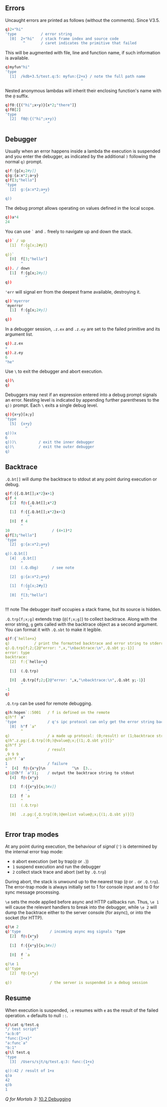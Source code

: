 ## Errors

Uncaught errors are printed as follows (without the comments). Since V3.5. 
```q
q)2+"hi"
'type           / error string
  [0]  2+"hi"   / stack frame index and source code
        ^       / caret indicates the primitive that failed
```
This will be augmented with file, line and function name, if such information is available.
```q
q)myfun"hi"
'type
  [1]  /kdb+3.5/test.q:5: myfun:{2+x} / note the full path name
                                  ^
```
Nested anonymous lambdas will inherit their enclosing function's name with the `@` suffix.
```q
q)f0:{{("hi";x+y)}[x*2;"there"]}
q)f0[2]
'type
  [2]  f0@:{("hi";x+y)}
                   ^
```


## Debugger

Usually when an error happens inside a lambda the execution is suspended and you enter the debugger, as indicated by the additional `)` following the normal
`q)` prompt.
```q
q)f:{g[x;2#y]}
q)g:{a:x*2;a+y}
q)f[3;"hello"]
'type
  [2]  g:{a:x*2;a+y}
                 ^
q))
```
The debug prompt allows operating on values defined in the local scope.
```q
q))a*4
24
```
You can use `` ` `` and `.` freely to navigate up and down the stack.
```q
q))` / up
  [1]  f:{g[x;2#y]}
          ^
q))`
  [0]  f[3;"hello"]
       ^
q)). / down
  [1]  f:{g[x;2#y]}
         ^
q))
```
`'err` will signal err from the deepest frame available, destroying it.
```q
q))'myerror
'myerror
  [1]  f:{g[x;2#y]}
          ^
q))
```
In a debugger session, `.z.ex` and `.z.ey` are set to the failed primitive and its argument list.
```q
q)).z.ex
+
q)).z.ey
6
"he"
```
Use `\` to exit the debugger and abort execution.
```q
q))\
q)
```
Debuggers may nest if an expression entered into a debug prompt signals an error. Nesting level is indicated by appending further parentheses to the `q))` prompt. Each `\` exits a single debug level.
```q
q)){x+y}[a;y]
'type
  [5]  {x+y}
         ^
q)))x
6
q)))\          / exit the inner debugger
q))\           / exit the outer debugger
q)
```


## Backtrace

`.Q.bt[]` will dump the backtrace to stdout at any point during execution or debug.
```q
q)f:{{.Q.bt[];x*2}x+1}
q)f 4
  [2]  f@:{.Q.bt[];x*2}
           ^
  [1]  f:{{.Q.bt[];x*2}x+1}
          ^
  [0]  f 4
       ^
10                   / (4+1)*2
q)f[3;"hello"]
'type
  [2]  g:{a:x*2;a+y}
                ^
q)).Q.bt[]
  [4]  .Q.bt[]
       ^
  [3]  (.Q.dbg)      / see note

  [2]  g:{a:x*2;a+y}
                ^
  [1]  f:{g[x;2#y]}
          ^
  [0]  f[3;"hello"]
       ^ 
```

!!! note 
    The debugger itself occupies a stack frame, but its source is hidden.

`.Q.trp[f;x;g]` extends trap (`@[f;x;g]`) to collect backtrace. Along with the error string, `g` gets called with the backtrace object as a second argument. You can format it with `.Q.sbt` to make it legible.
```q
q)f:{`hello+x}
q)           / print the formatted backtrace and error string to stderr
q).Q.trp[f;2;{2@"error: ",x,"\nbacktrace:\n",.Q.sbt y;-1}]
error: type
backtrace:
  [2]  f:{`hello+x}
                ^
  [1]  (.Q.trp)

  [0]  .Q.trp[f;2;{2@"error: ",x,"\nbacktrace:\n",.Q.sbt y;-1}]
       ^
-1
q)
```
`.Q.trp` can be used for remote debugging.
```q
q)h:hopen`::5001   / f is defined on the remote
q)h"f `a"           
'type              / q's ipc protocol can only get the error string back
  [0]  h"f `a"
       ^
q)                 / a made up protocol: (0;result) or (1;backtrace string)
q)h".z.pg:{.Q.trp[(0;)@value@;x;{(1;.Q.sbt y)}]}"
q)h"f 3"
0                  / result
,9 9 9             
q)h"f `a"
1                  / failure
"  [4]  f@:{x*y}\n            ^\n  [3..
q)1@(h"f `a")1;    / output the backtrace string to stdout
  [4]  f@:{x*y}
            ^
  [3]  f:{{x*y}[x;3#x]}
          ^
  [2]  f `a
       ^
  [1]  (.Q.trp)

  [0]  .z.pg:{.Q.trp[(0;)@enlist value@;x;{(1;.Q.sbt y)}]}
              ^
```


## Error trap modes

At any point during execution, the behaviour of _signal_ (`'`) is determined by the internal error trap mode:

- `0`  abort execution (set by trap(`@` or `.`))
- `1`  suspend execution and run the debugger
- `2`  collect stack trace and abort (set by `.Q.trp`)

During abort, the stack is unwound up to the nearest trap (`@` or `.` or `.Q.trp`). The error-trap mode is always initially set to 1 for console input and to 0 for sync message processing.

`\e` sets the mode applied before async and HTTP callbacks run. Thus, `\e 1` will cause the relevant handlers to break into the debugger, while `\e 2` will dump the backtrace either to the server console (for async), or into the socket (for HTTP).
```q
q)\e 2
q)'type             / incoming async msg signals 'type
  [2]  f@:{x*y}
            ^
  [1]  f:{{x*y}[x;3#x]}
          ^
  [0]  f `a
       ^
q)\e 1
q)'type             
  [2]  f@:{x*y}
            ^
q))                 / the server is suspended in a debug session
```


## Resume 

When execution is suspended, `:e` resumes with `e` as the result of the failed operation. `e` defaults to null `::`. 
```q
q)\cat q/test.q
"/ test script"
"a:b:0"
"func:{1+x}"
"a:func`a"
"b:1"
q)\l test.q
'type
  [3]  /Users/sjt/q/test.q:3: func:{1+x}
                                     ^
q)):42 / result of 1+x
q)a
42
q)b
1
```

<i class="fa fa-hand-o-right"></i> _Q for Mortals 3:_ [10.2 Debugging](http://code.kx.com/q4m3/10_Execution_Control/#102-debugging)